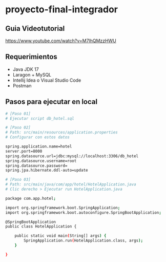 # proyecto-final-integrador

## Guia Videotutorial

https://www.youtube.com/watch?v=M7lhQMzzHWU

## Requerimientos

- Java JDK 17
- Laragon + MySQL
- Intellij Idea o Visual Studio Code
- Postman

## Pasos para ejecutar en local

```sh
# [Paso 01]
# Ejecutar script db_hotel.sql 
```

```sh
# [Paso 02]
# Path: src/main/resources/application.properties
# Configurar con estos datos

spring.application.name=hotel
server.port=8000
spring.datasource.url=jdbc:mysql://localhost:3306/db_hotel
spring.datasource.username=root
spring.datasource.password=
spring.jpa.hibernate.ddl-auto=update
```

```sh
# [Paso 03]
# Path: src/main/java/com/app/hotel/HotelApplication.java
# Clic derecho > Ejecutar run HotelApplication.java

package com.app.hotel;

import org.springframework.boot.SpringApplication;
import org.springframework.boot.autoconfigure.SpringBootApplication;

@SpringBootApplication
public class HotelApplication {

	public static void main(String[] args) {
		SpringApplication.run(HotelApplication.class, args);
	}

}
```

